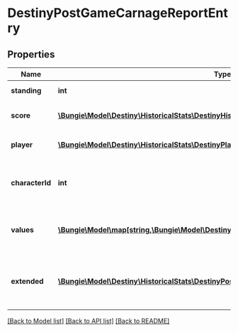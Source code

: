# DestinyPostGameCarnageReportEntry

## Properties
Name | Type | Description | Notes
------------ | ------------- | ------------- | -------------
**standing** | **int** | Standing of the player | [optional] 
**score** | [**\Bungie\Model\Destiny\HistoricalStats\DestinyHistoricalStatsValue**](DestinyHistoricalStatsValue.md) | Score of the player if available | [optional] 
**player** | [**\Bungie\Model\Destiny\HistoricalStats\DestinyPlayer**](DestinyPlayer.md) | Identity details of the player | [optional] 
**characterId** | **int** | ID of the player&#39;s character used in the activity. | [optional] 
**values** | [**\Bungie\Model\map[string,\Bungie\Model\Destiny\HistoricalStats\DestinyHistoricalStatsValue]**](DestinyHistoricalStatsValue.md) | Collection of stats for the player in this activity. | [optional] 
**extended** | [**\Bungie\Model\Destiny\HistoricalStats\DestinyPostGameCarnageReportExtendedData**](DestinyPostGameCarnageReportExtendedData.md) | Extended data extracted from the activity blob. | [optional] 

[[Back to Model list]](../README.md#documentation-for-models) [[Back to API list]](../README.md#documentation-for-api-endpoints) [[Back to README]](../README.md)


